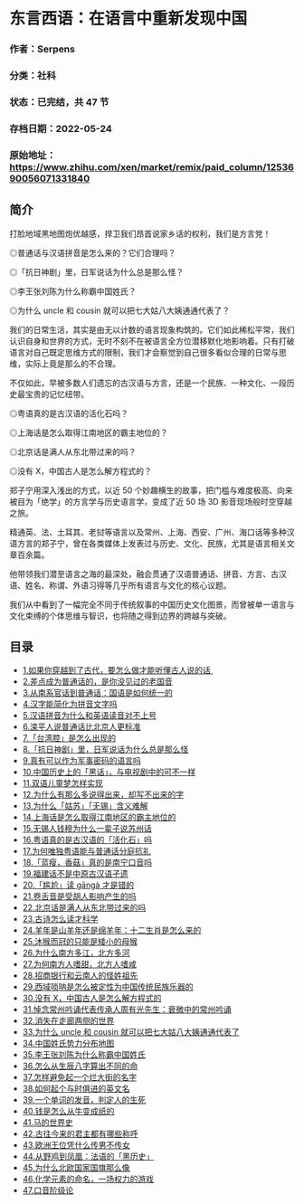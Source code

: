 # 东言西语：在语言中重新发现中国

### 作者：Serpens

### 分类：社科

### 状态：已完结，共 47 节

### 存档日期：2022-05-24

### 原始地址：https://www.zhihu.com/xen/market/remix/paid_column/1253690056071331840


## 简介
打脸地域黑地图炮优越感，捍卫我们昂首说家乡话的权利，我们是方言党！


◎普通话与汉语拼音是怎么来的？它们合理吗？


◎「抗日神剧」里，日军说话为什么总是那么怪？


◎李王张刘陈为什么称霸中国姓氏？


◎为什么 uncle 和 cousin 就可以把七大姑八大姨通通代表了？


我们的日常生活，其实是由无以计数的语言现象构筑的。它们如此稀松平常，我们认识自身和世界的方式，无时不刻不在被语言全方位潜移默化地影响着。只有打破语言对自己既定思维方式的限制，我们才会察觉到自己很多看似合理的日常与思维，实际上竟是那么的不合理。


不仅如此，早被多数人们遗忘的古汉语与方言，还是一个民族、一种文化、一段历史最宝贵的记忆纽带。


◎粤语真的是古汉语的活化石吗？


◎上海话是怎么取得江南地区的霸主地位的？


◎北京话是满人从东北带过来的吗？


◎没有 X，中国古人是怎么解方程式的？


郑子宁用深入浅出的方式，以近 50 个妙趣横生的故事，把门槛与难度极高、向来被目为「绝学」的方言学与历史语言学，变成了近 50 场 3D 影音现场般时空穿越之旅。


精通英、法、土耳其、老挝等语言以及常州、上海、西安、广州、海口话等多种汉语方言的郑子宁，曾在各类媒体上发表过与历史、文化、民族，尤其是语言相关文章百余篇。


他带领我们潜至语言之海的最深处，融会贯通了汉语普通话、拼音、方言、古汉语、姓名、称谓、外语习得等几乎所有语言与文化的核心议题。


我们从中看到了一幅完全不同于传统叙事的中国历史文化图景，而曾被单一语言与文化束缚的个体思维与智识，也将随之得到边界的跨越与突破。


  



  





## 目录
- [1.如果你穿越到了古代，要怎么做才能听懂古人说的话 ](1.如果你穿越到了古代，要怎么做才能听懂古人说的话 .md)
- [2.差点成为普通话的，是你没见过的老国音](2.差点成为普通话的，是你没见过的老国音.md)
- [3.从南系官话到普通话：国语是如何统一的](3.从南系官话到普通话：国语是如何统一的.md)
- [4.汉字能简化为拼音文字吗](4.汉字能简化为拼音文字吗.md)
- [5.汉语拼音为什么和英语读音对不上号](5.汉语拼音为什么和英语读音对不上号.md)
- [6.滦平人说普通话比北京人更标准](6.滦平人说普通话比北京人更标准.md)
- [7.「台湾腔」是怎么出现的](7.「台湾腔」是怎么出现的.md)
- [8.「抗日神剧」里，日军说话为什么总是那么怪](8.「抗日神剧」里，日军说话为什么总是那么怪.md)
- [9.真有可以作为军事密码的语言吗](9.真有可以作为军事密码的语言吗.md)
- [10.中国历史上的「黑话」，与电视剧中的可不一样](10.中国历史上的「黑话」，与电视剧中的可不一样.md)
- [11.双语儿童梦怎样实现](11.双语儿童梦怎样实现.md)
- [12.为什么有那么多说得出来，却写不出来的字](12.为什么有那么多说得出来，却写不出来的字.md)
- [13.为什么「姑苏」「无锡」含义难解](13.为什么「姑苏」「无锡」含义难解.md)
- [14.上海话是怎么取得江南地区的霸主地位的](14.上海话是怎么取得江南地区的霸主地位的.md)
- [15.无锡人钱穆为什么一辈子说苏州话](15.无锡人钱穆为什么一辈子说苏州话.md)
- [16.粤语真的是古汉语的「活化石」吗](16.粤语真的是古汉语的「活化石」吗.md)
- [17.为何唯独粤语能与普通话分庭抗礼](17.为何唯独粤语能与普通话分庭抗礼.md)
- [18.「蓝瘦，香菇」真的是南宁口音吗](18.「蓝瘦，香菇」真的是南宁口音吗.md)
- [19.福建话不是中原古汉语孑遗](19.福建话不是中原古汉语孑遗.md)
- [20.「尴尬」读 gāngà 才是错的](20.「尴尬」读%20gāngà%20才是错的.md)
- [21.卷舌音是受胡人影响产生的吗](21.卷舌音是受胡人影响产生的吗.md)
- [22.北京话是满人从东北带过来的吗](22.北京话是满人从东北带过来的吗.md)
- [23.古诗怎么读才科学](23.古诗怎么读才科学.md)
- [24.羊年是山羊年还是绵羊年：十二生肖是怎么来的](24.羊年是山羊年还是绵羊年：十二生肖是怎么来的.md)
- [25.沐猴而冠的只能是矮小的母猴](25.沐猴而冠的只能是矮小的母猴.md)
- [26.为什么南方多江，北方多河](26.为什么南方多江，北方多河.md)
- [27.为何南方人嗜甜，北方人嗜咸](27.为何南方人嗜甜，北方人嗜咸.md)
- [28.招商银行和云南人的怪姓祖先](28.招商银行和云南人的怪姓祖先.md)
- [29.西域唢呐是怎么被定性为中国传统民族乐器的](29.西域唢呐是怎么被定性为中国传统民族乐器的.md)
- [30.没有 X，中国古人是怎么解方程式的](30.没有%20X，中国古人是怎么解方程式的.md)
- [31.悼念常州吟诵代表传承人周有光先生：衰微中的常州吟诵](31.悼念常州吟诵代表传承人周有光先生：衰微中的常州吟诵.md)
- [32.消失在走廊两侧的世界](32.消失在走廊两侧的世界.md)
- [33.为什么 uncle 和 cousin 就可以把七大姑八大姨通通代表了](33.为什么%20uncle%20和%20cousin%20就可以把七大姑八大姨通通代表了.md)
- [34.中国姓氏势力分布地图](34.中国姓氏势力分布地图.md)
- [35.李王张刘陈为什么称霸中国姓氏](35.李王张刘陈为什么称霸中国姓氏.md)
- [36.怎么从生辰八字算出不同的命](36.怎么从生辰八字算出不同的命.md)
- [37.怎样避免起一个烂大街的名字](37.怎样避免起一个烂大街的名字.md)
- [38.如何起个与时俱进的英文名](38.如何起个与时俱进的英文名.md)
- [39.一个单词的发音，判定人的生死](39.一个单词的发音，判定人的生死.md)
- [40.钱是怎么从牛变成纸的](40.钱是怎么从牛变成纸的.md)
- [41.马的世界史](41.马的世界史.md)
- [42.古往今来的君主都有哪些称呼](42.古往今来的君主都有哪些称呼.md)
- [43.欧洲王位凭什么传男不传女](43.欧洲王位凭什么传男不传女.md)
- [44.从野鸡到凤凰：法语的「黑历史」](44.从野鸡到凤凰：法语的「黑历史」.md)
- [45.为什么北欧国家国旗那么像](45.为什么北欧国家国旗那么像.md)
- [46.化学元素的命名，一场权力的游戏](46.化学元素的命名，一场权力的游戏.md)
- [47.口音阶级论](47.口音阶级论.md)